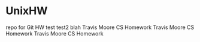 # UnixHW
repo for Git HW
test
test2
blah
Travis Moore CS Homework
Travis Moore CS Homework
Travis Moore CS Homework
